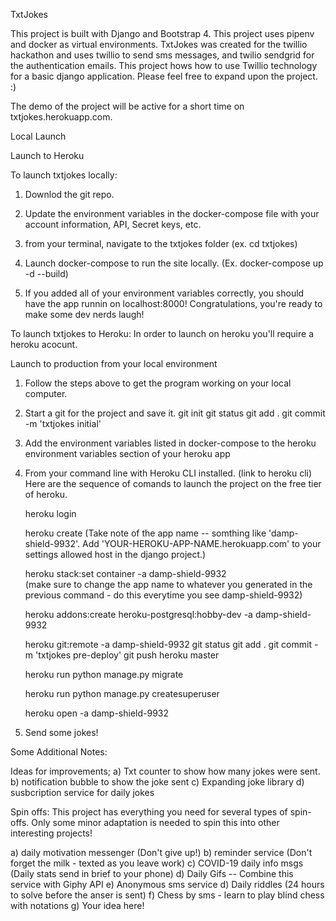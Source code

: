 TxtJokes

This project is built with Django and Bootstrap 4. This project uses pipenv and docker as virtual environments. TxtJokes was created for the twillio hackathon and uses twillio to send sms messages, and twilio sendgrid for the authentication emails. This project hows how to use Twillio technology for a basic django application. Please feel free to expand upon the project. :)

The demo of the project will be active for a short time on txtjokes.herokuapp.com.


Local Launch

Launch to Heroku



To launch txtjokes locally:
1) Downlod the git repo.

2) Update the environment variables in the docker-compose file with your account information, API, Secret keys, etc.

3) from your terminal, navigate to the txtjokes folder (ex. cd txtjokes)

4) Launch docker-compose to run the site locally. (Ex. docker-compose up -d --build)

5) If you added all of your environment variables correctly, you should have the app runnin on localhost:8000! Congratulations, you're ready to make some dev nerds laugh!


To launch txtjokes to Heroku:
In order to launch on heroku you'll require a heroku acocunt.

Launch to production from your local environment
1) Follow the steps above to get the program working on your local computer.

2) Start a git for the project and save it.
    git init
    git status
    git add .
    git commit -m 'txtjokes initial'

3) Add the environment variables listed in docker-compose to the heroku environment variables section of your heroku app

4) From your command line with Heroku CLI installed. (link to heroku cli)
    Here are the sequence of comands to launch the project on the free tier of heroku.

    heroku login
    
    heroku create  (Take note of the app name -- somthing like 'damp-shield-9932'. Add 'YOUR-HEROKU-APP-NAME.herokuapp.com' to your settings allowed host in the django project.)
    
    heroku stack:set container -a damp-shield-9932  
    (make sure to change the app name to whatever you generated in the previous command - do this everytime you see damp-shield-9932)
    
    heroku addons:create heroku-postgresql:hobby-dev -a damp-shield-9932
    
    heroku git:remote -a damp-shield-9932
    git status
    git add .
    git commit -m 'txtjokes pre-deploy'
    git push heroku master

    heroku run python manage.py migrate

    heroku run python manage.py createsuperuser

    heroku open -a damp-shield-9932

5) Send some jokes!


Some Additional Notes:

Ideas for improvements;
a) Txt counter to show how many jokes were sent.
b) notification bubble to show the joke sent
c) Expanding joke library
d) susbcription service for daily jokes

Spin offs:
This project has everything you need for several types of spin-offs. Only some minor adaptation is needed to spin this into other interesting projects!

a) daily motivation messenger (Don't give up!)
b) reminder service (Don't forget the milk - texted as you leave work)
c) COVID-19 daily info msgs (Daily stats send in brief to your phone)
d) Daily Gifs -- Combine this service with Giphy API
e) Anonymous sms service
d) Daily riddles (24 hours to solve before the anser is sent)
f) Chess by sms - learn to play blind chess with notations
g) Your idea here!